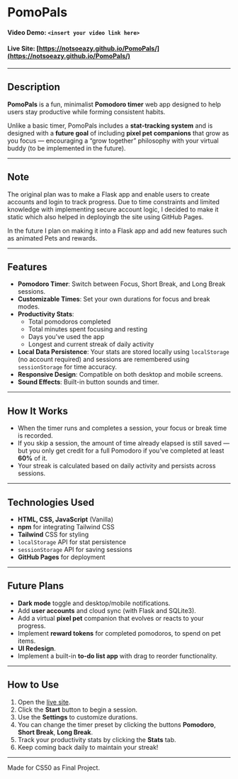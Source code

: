 # PomoPals

#### Video Demo: `<insert your video link here>`
#### Live Site: [https://notsoeazy.github.io/PomoPals/](https://notsoeazy.github.io/PomoPals/)

---

## Description

**PomoPals** is a fun, minimalist **Pomodoro timer** web app designed to help users stay productive while forming consistent habits.

Unlike a basic timer, PomoPals includes a **stat-tracking system** and is designed with a **future goal** of including **pixel pet companions** that grow as you focus — encouraging a “grow together” philosophy with your virtual buddy (to be implemented in the future).

---

## Note

The original plan was to make a Flask app and enable users to create accounts and login to track progress. Due to time constraints and limited knowledge with implementing secure account logic, I decided to make it static which also helped in deployingb the site using GitHub Pages.

In the future I plan on making it into a Flask app and add new features such as animated Pets and rewards.

---

## Features

- **Pomodoro Timer**: Switch between Focus, Short Break, and Long Break sessions.
- **Customizable Times**: Set your own durations for focus and break modes.
- **Productivity Stats**:
  - Total pomodoros completed
  - Total minutes spent focusing and resting
  - Days you've used the app
  - Longest and current streak of daily activity
- **Local Data Persistence**: Your stats are stored locally using `localStorage` (no account required) and sessions are remembered using `sessionStorage` for time accuracy.
- **Responsive Design**: Compatible on both desktop and mobile screens.
- **Sound Effects**: Built-in button sounds and timer.

---

## How It Works
- When the timer runs and completes a session, your focus or break time is recorded.
- If you skip a session, the amount of time already elapsed is still saved — but you only get credit for a full Pomodoro if you've completed at least **60%** of it.
- Your streak is calculated based on daily activity and persists across sessions.

---

## Technologies Used

- **HTML, CSS, JavaScript** (Vanilla)
- **npm** for integrating Tailwind CSS
- **Tailwind** CSS for styling
- `localStorage` API for stat persistence
- `sessionStorage` API for saving sessions
- **GitHub Pages** for deployment

---

## Future Plans

- **Dark mode** toggle and desktop/mobile notifications.
- Add **user accounts** and cloud sync (with Flask and SQLite3).
- Add a virtual **pixel pet** companion that evolves or reacts to your progress.
- Implement **reward tokens** for completed pomodoros, to spend on pet items.
- **UI Redesign**.
- Implement a built-in **to-do list app** with drag to reorder functionality.

---

## How to Use

1. Open the [live site](https://notsoeazy.github.io/PomoPals/).
2. Click the **Start** button to begin a session.
3. Use the **Settings** to customize durations.
4. You can change the timer preset by clicking the buttons **Pomodoro**, **Short Break**, **Long Break**.
5. Track your productivity stats by clicking the **Stats** tab.
6. Keep coming back daily to maintain your streak!

---

Made for CS50 as Final Project.


